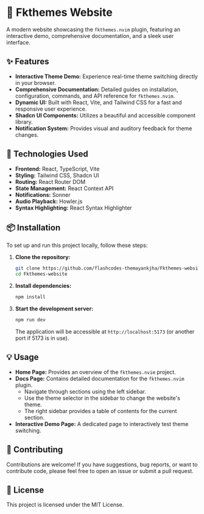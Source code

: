 # 🎨 Fkthemes Website

A modern website showcasing the `fkthemes.nvim` plugin, featuring an interactive demo, comprehensive documentation, and a sleek user interface.

## ✨ Features

-   **Interactive Theme Demo:** Experience real-time theme switching directly in your browser.
-   **Comprehensive Documentation:** Detailed guides on installation, configuration, commands, and API reference for `fkthemes.nvim`.
-   **Dynamic UI:** Built with React, Vite, and Tailwind CSS for a fast and responsive user experience.
-   **Shadcn UI Components:** Utilizes a beautiful and accessible component library.
-   **Notification System:** Provides visual and auditory feedback for theme changes.

## 🚀 Technologies Used

-   **Frontend:** React, TypeScript, Vite
-   **Styling:** Tailwind CSS, Shadcn UI
-   **Routing:** React Router DOM
-   **State Management:** React Context API
-   **Notifications:** Sonner
-   **Audio Playback:** Howler.js
-   **Syntax Highlighting:** React Syntax Highlighter

## 📦 Installation

To set up and run this project locally, follow these steps:

1.  **Clone the repository:**
    ```bash
    git clone https://github.com/flashcodes-themayankjha/Fkthemes-website.git
    cd Fkthemes-website
    ```

2.  **Install dependencies:**
    ```bash
    npm install
    ```

3.  **Start the development server:**
    ```bash
    npm run dev
    ```
    The application will be accessible at `http://localhost:5173` (or another port if 5173 is in use).

## 💡 Usage

-   **Home Page:** Provides an overview of the `fkthemes.nvim` project.
-   **Docs Page:** Contains detailed documentation for the `fkthemes.nvim` plugin.
    -   Navigate through sections using the left sidebar.
    -   Use the theme selector in the sidebar to change the website's theme.
    -   The right sidebar provides a table of contents for the current section.
-   **Interactive Demo Page:** A dedicated page to interactively test theme switching.

## 🤝 Contributing

Contributions are welcome! If you have suggestions, bug reports, or want to contribute code, please feel free to open an issue or submit a pull request.

## 📜 License

This project is licensed under the MIT License.
